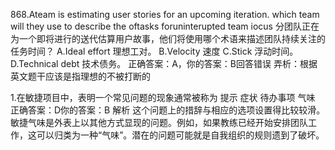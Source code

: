 868.Ateam is estimating user stories for an upcoming iteration. which team will they use to describe the oftasks foruninterupted team iocus
分团队正在为一个即将进行的送代估算用户故事，他们将使用哪个术语来描述团队持续关注的任务时间？
A.Ideal effort
理想工对。
B.Velocity
速度
C.Stick
浮动时间。
D.Technical debt
技术债务。
正确答案：A，你的答案：B回答错误
弄析：根据英文题干应该是指理想的不被打断的

1.在敏捷项目中，表明一个常见问题的现象通常被称为
提示
症状
待办事项
气味
正确答案：D你的答案：B
解析
这个问题上的措辞与相应的选项设置得比较较滑。敏捷气味是外表上以其他方式显现的问题。例如，如果教练已经开始安排团队工作，这可以归类为一种“气味”。潜在的问题可能就是自我组织的规则遗到了破坏。

